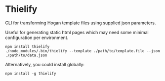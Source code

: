 # Thielify

CLI for transforming Hogan template files using supplied json parameters.

Useful for generating static html pages which may need some minimal configuration per environment.

```
npm install thielify
./node_modules/.bin/thielify --template ./path/to/template.file --json ./path/to/data.json
```

Alternatively, you could install globally:

```
npm install -g thielify
```
